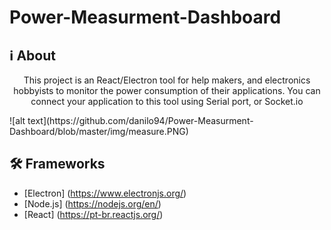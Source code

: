 # Power-Measurment-Dashboard


## ℹ️ About
<p align="center">This project is an React/Electron tool for help makers, and electronics hobbyists to monitor the power consumption of their applications. You can connect your application to this tool using Serial port, or Socket.io</p>
![alt text](https://github.com/danilo94/Power-Measurment-Dashboard/blob/master/img/measure.PNG)

## 🛠 Frameworks

- [Electron] (https://www.electronjs.org/)
- [Node.js] (https://nodejs.org/en/)
- [React] (https://pt-br.reactjs.org/)









